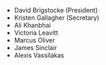 * David Brigstocke (President)
* Kristen Gallagher (Secretary)
* Ali Khanbhai
* Victoria Leavitt
* Marcus Oliver
* James Sinclair
* Alexis Vassilakas
